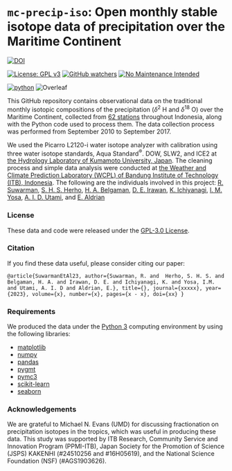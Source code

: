 # `mc-precip-iso`: Open monthly stable isotope data of precipitation over the Maritime Continent 


[![DOI](https://zenodo.org/badge/671343723.svg)](https://zenodo.org/badge/latestdoi/671343723)

[![License: GPL v3](https://img.shields.io/badge/License-GPLv3-blue.svg)](https://www.gnu.org/licenses/gpl-3.0)
[![GitHub watchers](https://img.shields.io/github/watchers/Naereen/StrapDown.js.svg?style=social&label=Watch&maxAge=2592000)](https://github.com/sandyherho/mc-precip-iso/watchers)
[![No Maintenance Intended](http://unmaintained.tech/badge.svg)](http://unmaintained.tech/)

[![python](https://img.shields.io/badge/python-★★★-lightgrey?labelColor=3776AB&logo=Python&style=for-the-badge&logoColor=white)](https://www.python.org/)
![Overleaf](https://img.shields.io/badge/-Overleaf-47A141?logo=Overleaf&style=for-the-badge&logoColor=white)


This GitHub repository contains observational data on the traditional monthly isotopic compositions of the precipitation ($\delta^{2}$ H and $\delta^{18}$ O) over the Maritime Continent, collected from [62 stations](https://github.com/sandyherho/mc-precip-iso/tree/main/output_data) throughout Indonesia, along with the Python code used to process them. The data collection process was performed from September 2010 to September 2017.

 We used the Picarro L2120-i water isotope analyzer with calibration using three water isotope standards, Aqua Standard<sup>&reg;</sup>. DOW, SLW2, and ICE2 at [the Hydrology Laboratory of Kumamoto University, Japan](https://www.fast.kumamoto-u.ac.jp/gsst-en/department/masters_c/science/earth_and_environmental_sciences/). The cleaning process and simple data analysis were conducted at [the Weather and Climate Prediction Laboratory (WCPL) of Bandung Institute of Technology (ITB), Indonesia](https://www.meteo.itb.ac.id/en/lab-of-meteorological-analysis/). The following are the individuals involved in this project: [R. Suwarman](https://scholar.google.com/citations?user=NfMfR8LMVz8C&hl=en), [S. H. S. Herho](https://scholar.google.com/citations?user=uYQgjxMAAAAJ&hl=id), [H. A. Belgaman](https://scholar.google.co.id/citations?user=BnuFrE8AAAAJ&hl=en), [D. E. Irawan](https://scholar.google.com/citations?user=Myvc78MAAAAJ&hl=en), [K. Ichiyanagi](https://researchmap.jp/kimpei/research_experience/16460562?lang=en), [I. M. Yosa](https://www.linkedin.com/in/imam-maulana-yosa-5123a1195/?originalSubdomain=id), [A. I. D. Utami](https://www.researchgate.net/scientific-contributions/Arika-Indri-Dyah-Utami-2232069943), and [E. Aldrian](https://scholar.google.com/citations?user=K_wSwG8AAAAJ&hl=en)
### License
These data and code were released under the [GPL-3.0 License](https://github.com/sandyherho/mc-precip-iso/blob/main/LICENSE.txt).

### Citation
If you find these data useful, please  consider citing our paper:


`
@article{SuwarmanEtAl23,
         author={Suwarman, R. and  Herho, S. H. S. and Belgaman, H. A. and Irawan, D. E. and Ichiyanagi, K. and Yosa, I.M. and Utami, A. I. D and Aldrian, E.},
         title={},
         journal={xxxxx},
         year={2023},
         volume={x},
         number={x},
         pages={x - x},
         doi={xx}
}
`

### Requirements

We produced the data under the [Python 3](https://www.python.org/) computing environment by using the following libraries:

- [matplotlib](https://matplotlib.org/)
- [numpy](https://numpy.org/)
- [pandas](https://pandas.pydata.org/)
- [pygmt](https://www.pygmt.org/)
- [pymc3](https://www.pymc.io/projects/docs/en/v3/index.html)
- [scikit-learn](https://scikit-learn.org/)
- [seaborn](https://seaborn.pydata.org/)

### Acknowledgements
We are grateful to Michael N. Evans (UMD) for discussing fractionation on precipitation isotopes in the tropics, which was useful in producing these data. This study was supported by ITB Research, Community Service and Innovation Program (PPMI-ITB), Japan Society for the Promotion of Science (JSPS) KAKENHI (#24510256 and #16H05619), and the National Science Foundation (NSF) (#AGS1903626).
